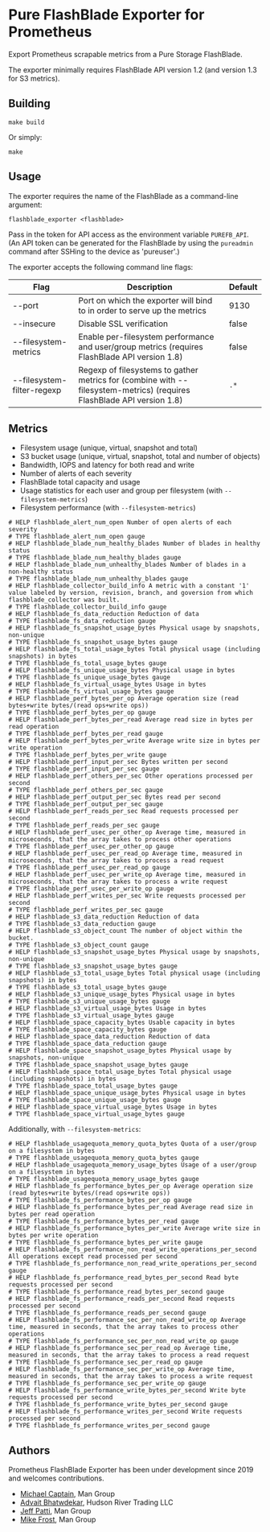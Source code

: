 # Pure FlashBlade Exporter for Prometheus

Export Prometheus scrapable metrics from a Pure Storage FlashBlade. 

The exporter minimally requires FlashBlade API version 1.2 (and version 1.3 for S3 metrics).

## Building

```
make build
```

Or simply:

```
make
```

## Usage

The exporter requires the name of the FlashBlade as a command-line argument:

`flashblade_exporter <flashblade>`

Pass in the token for API access as the environment variable `PUREFB_API`. (An API token can be generated for
the FlashBlade by using the `pureadmin` command after SSHing to the device as 'pureuser'.)

The exporter accepts the following command line flags:

| Flag                       | Description                                                                                                           | Default |
| -------------------------- | --------------------------------------------------------------------------------------------------------------------- | ------- |
| --port                     | Port on which the exporter will bind to in order to serve up the metrics                                              | 9130    |
| --insecure                 | Disable SSL verification                                                                                              | false   |
| --filesystem-metrics       | Enable per-filesystem performance and user/group metrics (requires FlashBlade API version 1.8)                        | false   |
| --filesystem-filter-regexp | Regexp of filesystems to gather metrics for (combine with --filesystem-metrics) (requires FlashBlade API version 1.8) | `.*`    |


## Metrics

* Filesystem usage (unique, virtual, snapshot and total)
* S3 bucket usage (unique, virtual, snapshot, total and number of objects)
* Bandwidth, IOPS and latency for both read and write
* Number of alerts of each severity
* FlashBlade total capacity and usage
* Usage statistics for each user and group per filesystem (with `--filesystem-metrics`)
* Filesystem performance (with `--filesystem-metrics`)

```
# HELP flashblade_alert_num_open Number of open alerts of each severity
# TYPE flashblade_alert_num_open gauge
# HELP flashblade_blade_num_healthy_blades Number of blades in healthy status
# TYPE flashblade_blade_num_healthy_blades gauge
# HELP flashblade_blade_num_unhealthy_blades Number of blades in a non-healthy status
# TYPE flashblade_blade_num_unhealthy_blades gauge
# HELP flashblade_collector_build_info A metric with a constant '1' value labeled by version, revision, branch, and goversion from which flashblade_collector was built.
# TYPE flashblade_collector_build_info gauge
# HELP flashblade_fs_data_reduction Reduction of data
# TYPE flashblade_fs_data_reduction gauge
# HELP flashblade_fs_snapshot_usage_bytes Physical usage by snapshots, non-unique
# TYPE flashblade_fs_snapshot_usage_bytes gauge
# HELP flashblade_fs_total_usage_bytes Total physical usage (including snapshots) in bytes
# TYPE flashblade_fs_total_usage_bytes gauge
# HELP flashblade_fs_unique_usage_bytes Physical usage in bytes
# TYPE flashblade_fs_unique_usage_bytes gauge
# HELP flashblade_fs_virtual_usage_bytes Usage in bytes
# TYPE flashblade_fs_virtual_usage_bytes gauge
# HELP flashblade_perf_bytes_per_op Average operation size (read bytes+write bytes/(read ops+write ops))
# TYPE flashblade_perf_bytes_per_op gauge
# HELP flashblade_perf_bytes_per_read Average read size in bytes per read operation
# TYPE flashblade_perf_bytes_per_read gauge
# HELP flashblade_perf_bytes_per_write Average write size in bytes per write operation
# TYPE flashblade_perf_bytes_per_write gauge
# HELP flashblade_perf_input_per_sec Bytes written per second
# TYPE flashblade_perf_input_per_sec gauge
# HELP flashblade_perf_others_per_sec Other operations processed per second
# TYPE flashblade_perf_others_per_sec gauge
# HELP flashblade_perf_output_per_sec Bytes read per second
# TYPE flashblade_perf_output_per_sec gauge
# HELP flashblade_perf_reads_per_sec Read requests processed per second
# TYPE flashblade_perf_reads_per_sec gauge
# HELP flashblade_perf_usec_per_other_op Average time, measured in microseconds, that the array takes to process other operations
# TYPE flashblade_perf_usec_per_other_op gauge
# HELP flashblade_perf_usec_per_read_op Average time, measured in microseconds, that the array takes to process a read request
# TYPE flashblade_perf_usec_per_read_op gauge
# HELP flashblade_perf_usec_per_write_op Average time, measured in microseconds, that the array takes to process a write request
# TYPE flashblade_perf_usec_per_write_op gauge
# HELP flashblade_perf_writes_per_sec Write requests processed per second
# TYPE flashblade_perf_writes_per_sec gauge
# HELP flashblade_s3_data_reduction Reduction of data
# TYPE flashblade_s3_data_reduction gauge
# HELP flashblade_s3_object_count The number of object within the bucket.
# TYPE flashblade_s3_object_count gauge
# HELP flashblade_s3_snapshot_usage_bytes Physical usage by snapshots, non-unique
# TYPE flashblade_s3_snapshot_usage_bytes gauge
# HELP flashblade_s3_total_usage_bytes Total physical usage (including snapshots) in bytes
# TYPE flashblade_s3_total_usage_bytes gauge
# HELP flashblade_s3_unique_usage_bytes Physical usage in bytes
# TYPE flashblade_s3_unique_usage_bytes gauge
# HELP flashblade_s3_virtual_usage_bytes Usage in bytes
# TYPE flashblade_s3_virtual_usage_bytes gauge
# HELP flashblade_space_capacity_bytes Usable capacity in bytes
# TYPE flashblade_space_capacity_bytes gauge
# HELP flashblade_space_data_reduction Reduction of data
# TYPE flashblade_space_data_reduction gauge
# HELP flashblade_space_snapshot_usage_bytes Physical usage by snapshots, non-unique
# TYPE flashblade_space_snapshot_usage_bytes gauge
# HELP flashblade_space_total_usage_bytes Total physical usage (including snapshots) in bytes
# TYPE flashblade_space_total_usage_bytes gauge
# HELP flashblade_space_unique_usage_bytes Physical usage in bytes
# TYPE flashblade_space_unique_usage_bytes gauge
# HELP flashblade_space_virtual_usage_bytes Usage in bytes
# TYPE flashblade_space_virtual_usage_bytes gauge
```

Additionally, with `--filesystem-metrics`:

```
# HELP flashblade_usagequota_memory_quota_bytes Quota of a user/group on a filesystem in bytes
# TYPE flashblade_usagequota_memory_quota_bytes gauge
# HELP flashblade_usagequota_memory_usage_bytes Usage of a user/group on a filesystem in bytes
# TYPE flashblade_usagequota_memory_usage_bytes gauge
# HELP flashblade_fs_performance_bytes_per_op Average operation size (read bytes+write bytes/(read ops+write ops))
# TYPE flashblade_fs_performance_bytes_per_op gauge
# HELP flashblade_fs_performance_bytes_per_read Average read size in bytes per read operation
# TYPE flashblade_fs_performance_bytes_per_read gauge
# HELP flashblade_fs_performance_bytes_per_write Average write size in bytes per write operation
# TYPE flashblade_fs_performance_bytes_per_write gauge
# HELP flashblade_fs_performance_non_read_write_operations_per_second All operations except read processed per second
# TYPE flashblade_fs_performance_non_read_write_operations_per_second gauge
# HELP flashblade_fs_performance_read_bytes_per_second Read byte requests processed per second
# TYPE flashblade_fs_performance_read_bytes_per_second gauge
# HELP flashblade_fs_performance_reads_per_second Read requests processed per second
# TYPE flashblade_fs_performance_reads_per_second gauge
# HELP flashblade_fs_performance_sec_per_non_read_write_op Average time, measured in seconds, that the array takes to process other operations
# TYPE flashblade_fs_performance_sec_per_non_read_write_op gauge
# HELP flashblade_fs_performance_sec_per_read_op Average time, measured in seconds, that the array takes to process a read request
# TYPE flashblade_fs_performance_sec_per_read_op gauge
# HELP flashblade_fs_performance_sec_per_write_op Average time, measured in seconds, that the array takes to process a write request
# TYPE flashblade_fs_performance_sec_per_write_op gauge
# HELP flashblade_fs_performance_write_bytes_per_second Write byte requests processed per second
# TYPE flashblade_fs_performance_write_bytes_per_second gauge
# HELP flashblade_fs_performance_writes_per_second Write requests processed per second
# TYPE flashblade_fs_performance_writes_per_second gauge
```

## Authors
Prometheus FlashBlade Exporter has been under development since 2019 and welcomes contributions.

* [Michael Captain](https://github.com/macaptain), Man Group
* [Advait Bhatwdekar](https://github.com/You-NeverKnow), Hudson River Trading LLC
* [Jeff Patti](https://github.com/jepatti), Man Group
* [Mike Frost](https://github.com/mifrost), Man Group
